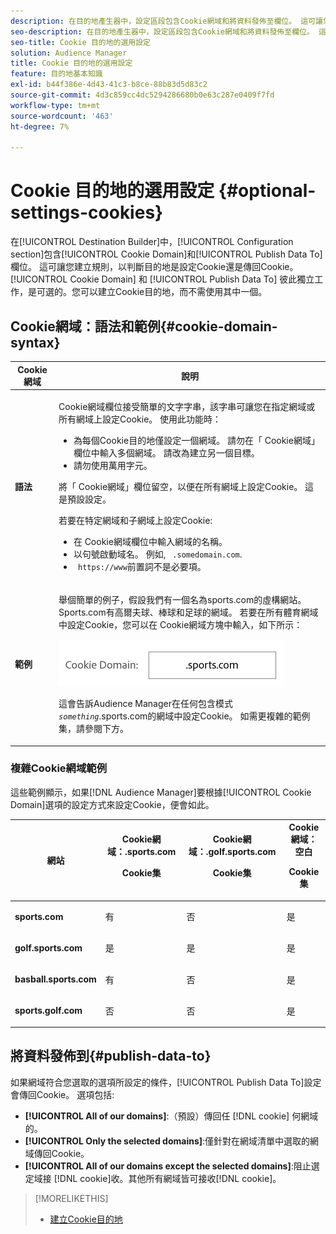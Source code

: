 ```yaml
---
description: 在目的地產生器中，設定區段包含Cookie網域和將資料發佈至欄位。 這可讓您建立規則，以判斷目的地是設定Cookie還是傳回Cookie。 Cookie網域和發佈資料以彼此獨立運作，且為選用。 您可以建立Cookie目的地，而不需使用其中一個。
seo-description: 在目的地產生器中，設定區段包含Cookie網域和將資料發佈至欄位。 這可讓您建立規則，以判斷目的地是設定Cookie還是傳回Cookie。 Cookie網域和發佈資料以彼此獨立運作，且為選用。 您可以建立Cookie目的地，而不需使用其中一個。
seo-title: Cookie 目的地的選用設定
solution: Audience Manager
title: Cookie 目的地的選用設定
feature: 目的地基本知識
exl-id: b44f386e-4d43-41c3-b8ce-88b83d5d83c2
source-git-commit: 4d3c859cc4dc5294286680b0e63c287e0409f7fd
workflow-type: tm+mt
source-wordcount: '463'
ht-degree: 7%

---
```


# Cookie 目的地的選用設定 {#optional-settings-cookies}

在[!UICONTROL Destination Builder]中，[!UICONTROL Configuration section]包含[!UICONTROL Cookie Domain]和[!UICONTROL Publish Data To]欄位。 這可讓您建立規則，以判斷目的地是設定Cookie還是傳回Cookie。 [!UICONTROL Cookie Domain] 和 [!UICONTROL Publish Data To] 彼此獨立工作，是可選的。您可以建立Cookie目的地，而不需使用其中一個。

## Cookie網域：語法和範例{#cookie-domain-syntax}

<!-- cookie-destination-options.xml -->

<table id="table_4F4F7562AFEE49F8917AAE5712B5CCE4"> 
 <thead> 
  <tr> 
   <th colname="col1" class="entry"> Cookie 網域 </th> 
   <th colname="col2" class="entry"> 說明 </th> 
  </tr>
 </thead>
 <tbody> 
  <tr> 
   <td colname="col1"> <p><b>語法</b> </p> </td> 
   <td colname="col2"> <p><span class="wintitle"> Cookie網域</span>欄位接受簡單的文字字串，該字串可讓您在指定網域或所有網域上設定Cookie。 使用此功能時： </p> <p> 
     <ul id="ul_473CB59F2C0C4B358201BE5C8B27D73D"> 
      <li id="li_4E7F4691C1B54415963F7D5AA1558C9A">為每個Cookie目的地僅設定一個網域。 請勿在「<span class="wintitle"> Cookie網域</span>」欄位中輸入多個網域。 請改為建立另一個<span class="wintitle">目標</span>。 </li> 
      <li id="li_AEBF5C5F3C264C5EA4A2A6063C3F377D">請勿使用萬用字元。 </li> 
     </ul> </p> <p> 將「<span class="wintitle"> Cookie網域</span>」欄位留空，以便在所有網域上設定Cookie。 這是預設設定。 </p> <p>若要在特定網域和子網域上設定Cookie: </p> <p> 
     <ul id="ul_F25BC0D8C40641A2A5CA338E5C258435"> 
      <li id="li_E236D8DEE4F24F9BBA36074F7049C12C">在<span class="wintitle"> Cookie網域</span>欄位中輸入網域的名稱。 </li> 
      <li id="li_0471C198EE344DE5963A3C2F70B9E78B">以句號啟動域名。 例如, <code> .somedomain.com</code>. </li> 
      <li id="li_73D06F2BEF45487280C2245E1F6B8ED0"><code> https://www</code>前置詞不是必要項。 </li> 
     </ul> </p> </td> 
  </tr> 
  <tr> 
   <td colname="col1"> <p><b>範例</b> </p> </td> 
   <td colname="col2"> <p>舉個簡單的例子，假設我們有一個名為sports.com的虛構網站。 Sports.com有高爾夫球、棒球和足球的網域。 若要在所有體育網域中設定Cookie，您可以在<span class="wintitle"> Cookie網域</span>方塊中輸入，如下所示： </p> <p> <img src="assets/sports-domain.png" id="image_8883477BB3B543648C97A441AD34C6DE" /> </p> <p>這會告訴<span class="keyword">Audience Manager</span>在任何包含模式<code><i>something</i></code>.sports.com的網域中設定Cookie。 如需更複雜的範例集，請參閱下方。 </p> </td> 
  </tr> 
 </tbody> 
</table>

### 複雜Cookie網域範例

這些範例顯示，如果[!DNL Audience Manager]要根據[!UICONTROL Cookie Domain]選項的設定方式來設定Cookie，便會如此。

<table id="table_3A7B9479CDA6493FA8104D8D9841E914"> 
 <thead> 
  <tr> 
   <th colname="col1" class="entry"> 網站 </th> 
   <th colname="col2" class="entry">Cookie網域：.sports.com <p>Cookie集 </p> </th> 
   <th colname="col3" class="entry">Cookie網域：.golf.sports.com <p>Cookie集 </p> </th> 
   <th colname="col4" class="entry">Cookie網域：空白 <p>Cookie集 </p> </th> 
  </tr> 
 </thead>
 <tbody> 
  <tr> 
   <td colname="col1"> <p> <b>sports.com</b> </p> </td> 
   <td colname="col2"> 有 </td> 
   <td colname="col3"> 否 </td> 
   <td colname="col4"> 是 </td> 
  </tr> 
  <tr> 
   <td colname="col1"> <p> <b>golf.sports.com</b> </p> </td> 
   <td colname="col2"> 是 </td> 
   <td colname="col3"> 是 </td> 
   <td colname="col4"> 是 </td> 
  </tr> 
  <tr> 
   <td colname="col1"> <p> <b>basball.sports.com</b> </p> </td> 
   <td colname="col2"> 有 </td> 
   <td colname="col3"> 否 </td> 
   <td colname="col4"> 是 </td> 
  </tr> 
  <tr> 
   <td colname="col1"> <p> <b>sports.golf.com</b> </p> </td> 
   <td colname="col2"> 否 </td> 
   <td colname="col3"> 否 </td> 
   <td colname="col4"> 是 </td> 
  </tr> 
 </tbody> 
</table>

## 將資料發佈到{#publish-data-to}

如果網域符合您選取的選項所設定的條件，[!UICONTROL Publish Data To]設定會傳回Cookie。 選項包括:

* **[!UICONTROL All of our domains]**:（預設）傳回任 [!DNL cookie] 何網域的。
* **[!UICONTROL Only the selected domains]**:僅針對在網域清單中選取的網域傳回Cookie。
* **[!UICONTROL All of our domains except the selected domains]**:阻止選定域接 [!DNL cookie]收。其他所有網域皆可接收[!DNL cookie]。

>[!MORELIKETHIS]
>
>* [建立Cookie目的地](../../features/destinations/create-cookie-destination.md)

